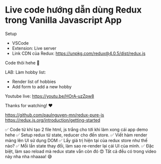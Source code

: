 # Live code hướng dẫn dùng Redux trong Vanilla Javascript App 

Setup 

- VSCode 
- Extension: Live server
- Link CDN của Redux: https://unpkg.com/redux@4.0.5/dist/redux.js


Code thôi hehe 🎉

LAB: Làm hobby list: 
- Render list of hobbies
- Add form to add a new hobby

Youtube live: https://youtu.be/HOrA-uzZpw8

Thanks for watching! ❤️

https://github.com/paulnguyen-mn/redux-pure-js
https://redux.js.org/introduction/getting-started


✅ Code từ khi tạo 2 file html, js trắng cho tới khi làm xong cái app demo hehe
✅ Setup redux từ state, reducer cho đến store.
✅ Viết hàm render mảng lên UI sử dụng DOM
✅ Lấy giá trị hiện tại của redux store như thế nào?
✅ Mỗi lần state thay đổi, làm sao re-render lại cái UI của mình. 
✅ Đặc biệt, làm sao reload mà redux state vẫn còn đó 😍
Tất cả đều có trong video này nha nha nhaaaa! 😅


